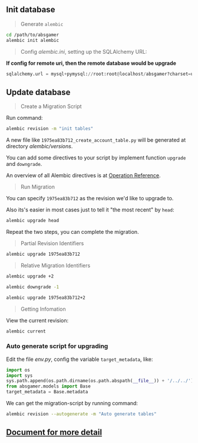 ## Init database

> Generate `alembic`

```bash
cd /path/to/absgamer
alembic init alembic
```

> Config *alembic.ini*, setting up the SQLAlchemy URL:

**If config for remote uri, then the remote database would be upgrade**

```python
sqlalchemy.url = mysql+pymysql://root:root@localhost/absgamer?charset=utf8
```

## Update database

> Create a Migration Script

Run command:

```bash
alembic revision -m "init tables"
```
A new file like `1975ea83b712_create_account_table.py` will be generated at directory *alembic/versions*.

You can add some directives to your script by implement function `upgrade` and `downgrade`.

An overview of all Alembic directives is at [Operation Reference](http://alembic.zzzcomputing.com/en/latest/ops.html#ops).


> Run Migration

You can specify `1975ea83b712` as the revision we'd like to upgrade to.

Also its's easier in most cases just to tell it "the most recent" by `head`:

```bash
alembic upgrade head
```

Repeat the two steps, you can complete the migration.

> Partial Revision Identifiers

```bash
alembic upgrade 1975ea83b712
```

> Relative Migration Identifiers

```bash
alembic upgrade +2

alembic downgrade -1

alembic upgrade 1975ea83b712+2
```

> Getting Infomation

View the current revision:

```bash
alembic current
```

### Auto generate script for upgrading

Edit the file *env.py*, config the variable `target_metadata`, like:
```python
import os
import sys
sys.path.append(os.path.dirname(os.path.abspath(__file__)) + '/../../')
from absgamer.models import Base
target_metadata = Base.metadata
```

We can get the migration-script by running command:
```bash
alembic revision --autogenerate -m "Auto generate tables"
```

## [Document for more detail](http://alembic.zzzcomputing.com/en/latest/tutorial.html)